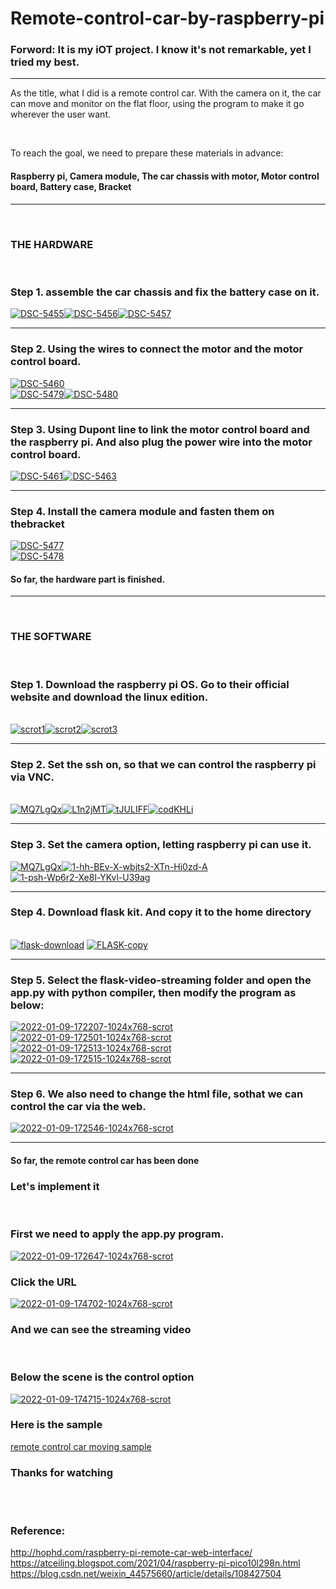 # Remote-control-car-by-raspberry-pi

<h3 dir=auto><b>Forword:</b> It is my iOT project. I know it's not remarkable, yet I tried my best.</h3>
<hr>
<p>  As the title, what I did is a remote control car. With the camera on it, the car can move and monitor on the flat floor, using the program to make it go wherever the user want.</p>
<br><p>To reach the goal, we need to prepare these materials in advance:</p>
<h4>Raspberry pi, Camera module, The car chassis with motor, Motor control board, Battery case, Bracket</h4>
<hr>
<br><h3><b>THE HARDWARE</b></h3><br>
<h3>Step 1. assemble the car chassis and fix the battery case on it.</h3><a href="https://ibb.co/X3DR7Kj"><img src="https://i.ibb.co/vQhn3TV/DSC-5455.jpg" alt="DSC-5455" border="0"></a><a href="https://ibb.co/m68xnXR"><img src="https://i.ibb.co/KFw1tL5/DSC-5456.jpg" alt="DSC-5456" border="0"></a><a href="https://ibb.co/CHdwyGS"><img src="https://i.ibb.co/LZw0y7s/DSC-5457.jpg" alt="DSC-5457" border="0"></a>
<hr>
<h3>Step 2. Using the wires to connect the motor and the motor control board.</h3><a href="https://ibb.co/7YLPvpJ"><img src="https://i.ibb.co/0DvTq9j/DSC-5460.jpg" alt="DSC-5460" border="0"></a><br /><a href="https://ibb.co/DCC7yW8"><img src="https://i.ibb.co/3NN0qdM/DSC-5479.jpg" alt="DSC-5479" border="0"></a><a href="https://ibb.co/j4QjwYx"><img src="https://i.ibb.co/nkYK1yV/DSC-5480.jpg" alt="DSC-5480" border="0"></a>
<hr>
<h3>Step 3. Using Dupont line to link the motor control board and the raspberry pi. And also plug the power wire into the motor control board.</h3><a href="https://ibb.co/5kv9hFj"><img src="https://i.ibb.co/ZSKJzmg/DSC-5461.jpg" alt="DSC-5461" border="0"></a><a href="https://ibb.co/4p2GNH2"><img src="https://i.ibb.co/RcNmHqN/DSC-5463.jpg" alt="DSC-5463" border="0"></a>
<hr>
<h3>Step 4. Install the camera module and fasten them on thebracket</h3><a href="https://ibb.co/4m8BjCD"><img src="https://i.ibb.co/qyNbRh4/DSC-5477.jpg" alt="DSC-5477" border="0"></a><br /><a href="https://ibb.co/wCj6Zsq"><img src="https://i.ibb.co/7VLyx4D/DSC-5478.jpg" alt="DSC-5478" border="0"></a>
<h4>So far, the hardware part is finished.</h4>
<hr>
<br><h3><b>THE SOFTWARE</b></h3><br>
<h3>Step 1. Download the raspberry pi OS. Go to their official website and download the linux edition.</h3>
<br><a href="https://ibb.co/gRSfvk9"><img src="https://i.ibb.co/5RrSYb4/scrot1.png" alt="scrot1" border="0"></a><a href="https://ibb.co/6mxddws"><img src="https://i.ibb.co/2yQbbhK/scrot2.png" alt="scrot2" border="0"></a><a href="https://ibb.co/zQYFwJS"><img src="https://i.ibb.co/MZ4fL6R/scrot3.png" alt="scrot3" border="0"></a>
<hr>
<h3>Step 2. Set the ssh on, so that we can control the raspberry pi via VNC.</h3>
<br><a href="https://ibb.co/GP97C4B"><img src="https://i.ibb.co/ZTSdcpt/MQ7LgQx.png" alt="MQ7LgQx" border="0"></a><a href="https://ibb.co/djz3r2X"><img src="https://i.ibb.co/n65Vbc4/L1n2jMT.png" alt="L1n2jMT" border="0"></a><a href="https://ibb.co/bRHsRhN"><img src="https://i.ibb.co/G3sW3wC/tJULIFF.png" alt="tJULIFF" border="0"></a><a href="https://ibb.co/v38W3pw"><img src="https://i.ibb.co/YcGScmR/codKHLi.png" alt="codKHLi" border="0"></a>
<hr>
  <h3>Step 3. Set the camera option, letting raspberry pi can use it.</h3>
<a href="https://ibb.co/GP97C4B"><img src="https://i.ibb.co/ZTSdcpt/MQ7LgQx.png" alt="MQ7LgQx" border="0"></a><a href="https://ibb.co/svNRsCr"><img src="https://i.ibb.co/991gyhj/1-hh-BEv-X-wbjts2-XTn-Hj0zd-A.jpg" alt="1-hh-BEv-X-wbjts2-XTn-Hj0zd-A" border="0"></a><a href="https://ibb.co/9cdT6qS"><img src="https://i.ibb.co/cksF0NV/1-psh-Wp6r2-Xe8l-YKvl-U39ag.jpg" alt="1-psh-Wp6r2-Xe8l-YKvl-U39ag" border="0"></a>
<hr>
<h3>Step 4. Download flask kit. And copy it to the home directory</h3>
<br><a href="https://imgbb.com/"><img src="https://i.ibb.co/qRk5yWn/flask-download.jpg" alt="flask-download" border="0"></a>
<a href="https://ibb.co/L6VXzmW"><img src="https://i.ibb.co/K7Tpjdk/FLASK-copy.jpg" alt="FLASK-copy" border="0"></a>
<hr>
<h3>Step 5. Select the flask-video-streaming folder and open the app.py with python compiler, then modify the program as below:</h3>
<a href="https://ibb.co/2sxFFJM"><img src="https://i.ibb.co/JyVccZp/2022-01-09-172207-1024x768-scrot.png" alt="2022-01-09-172207-1024x768-scrot" border="0"></a><a href="https://ibb.co/v14GJTz"><img src="https://i.ibb.co/4WRGjXN/2022-01-09-172501-1024x768-scrot.png" alt="2022-01-09-172501-1024x768-scrot" border="0"></a><a href="https://ibb.co/56tzqmm"><img src="https://i.ibb.co/ZVtwy55/2022-01-09-172513-1024x768-scrot.png" alt="2022-01-09-172513-1024x768-scrot" border="0"></a><a href="https://ibb.co/JtrC3jS"><img src="https://i.ibb.co/ZXcN2zb/2022-01-09-172515-1024x768-scrot.png" alt="2022-01-09-172515-1024x768-scrot" border="0"></a>
<hr>
<h3>Step 6. We also need to change the html file, sothat we can control the car via the web.</h3>
<a href="https://ibb.co/tsJqvCW"><img src="https://i.ibb.co/mqc92zM/2022-01-09-172546-1024x768-scrot.png" alt="2022-01-09-172546-1024x768-scrot" border="0"></a>
<hr>
<h4>So far, the remote control car has been done</h4>
<h3>Let's implement it</h3>
<br>
<h3>First we need to apply the app.py program.</h3>
<a href="https://ibb.co/L8xFQ71"><img src="https://i.ibb.co/Vtg1H4T/2022-01-09-172647-1024x768-scrot.png" alt="2022-01-09-172647-1024x768-scrot" border="0"></a>
<h3>Click the URL</h3>
<a href="https://ibb.co/QHGjs1N"><img src="https://i.ibb.co/093VPdM/2022-01-09-174702-1024x768-scrot.png" alt="2022-01-09-174702-1024x768-scrot" border="0"></a>
<h3>And we can see the streaming video</h3>
<br>
<h3>Below the scene is the control option</h3>
<a href="https://ibb.co/28X9kmq"><img src="https://i.ibb.co/gvs2RHy/2022-01-09-174715-1024x768-scrot.png" alt="2022-01-09-174715-1024x768-scrot" border="0"></a>
<br>
<h3>Here is the sample</h3>
<a href="https://www.youtube.com/watch?v=b5S8O3g8hRk">remote control car moving sample</a>
<br>
<h3>Thanks for watching</h3>
<br>
<br>
<h3>Reference:</h3>
<a href="http://hophd.com/raspberry-pi-remote-car-web-interface/">http://hophd.com/raspberry-pi-remote-car-web-interface/</a>
<a href="https://atceiling.blogspot.com/2021/04/raspberry-pi-pico10l298n.html">https://atceiling.blogspot.com/2021/04/raspberry-pi-pico10l298n.html</a>
<a href="https://blog.csdn.net/weixin_44575660/article/details/108427504">https://blog.csdn.net/weixin_44575660/article/details/108427504</a>
